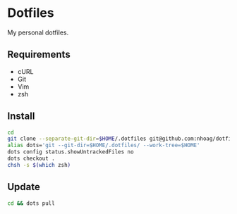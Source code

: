 # Dotfiles

My personal dotfiles.

## Requirements

* cURL
* Git
* Vim
* zsh

## Install

```bash
cd
git clone --separate-git-dir=$HOME/.dotfiles git@github.com:nhoag/dotfiles.git $(mktemp -d)
alias dots='git --git-dir=$HOME/.dotfiles/ --work-tree=$HOME'
dots config status.showUntrackedFiles no
dots checkout .
chsh -s $(which zsh)
```

## Update

```bash
cd && dots pull
```

